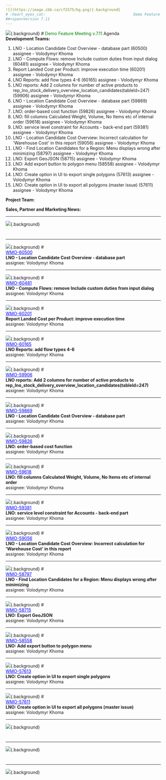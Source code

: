 ```yaml
---
![](https://image.ibb.co/cf2S75/bg.png){.background}
# :heart_eyes_cat:                                        Demo Feature Meeting
##<span>Version 7.11                                                          Date undefined                                                        </span>
---
```

![](https://image.ibb.co/cFsnqQ/bg.png){.background}
#<span style="color:green">                    Demo Feature Meeting v.7.11</span>
<span>                                                                Agenda                         
                                            <b>Development Teams:</b></span> 
</span>

1. LNO - Location Candidate Cost Overview - database part (60500)  assignee - Volodymyr Khoma
2. LNO - Compute Flows: remove Include custom duties from input dialog  (60481)  assignee - Volodymyr Khoma
3. Report Landed Cost per Product: improve execution time (60201)  assignee - Volodymyr Khoma
4. LNO Reports: add flow types 4-6 (60165)  assignee - Volodymyr Khoma
5. LNO reports: Add 2 columns for number of active products to rep_lno_stock_delivery_overview_location_candidates(tableId=247) (59906)  assignee - Volodymyr Khoma
6. LNO - Location Candidate Cost Overview - database part (59869)  assignee - Volodymyr Khoma
7. LNO: order-based cost function (59826)  assignee - Volodymyr Khoma
8. LNO: fill columns Calculated Weight, Volume, No Items etc of internal order (59618)  assignee - Volodymyr Khoma
9. LNO: service level constraint for Accounts - back-end part (59381)  assignee - Volodymyr Khoma
10. LNO - Location Candidate Cost Overview: Incorrect calculation for 'Warehouse Cost' in this report (59056)  assignee - Volodymyr Khoma
11. LNO - Find Location Candidates for a Region: Menu displays wrong after minimizing  (58797)  assignee - Volodymyr Khoma
12. LNO: Export GeoJSON (58715)  assignee - Volodymyr Khoma
13. LNO: Add export button to polygon menu (58558)  assignee - Volodymyr Khoma
14. LNO: Create option in UI to export single polygons (57613)  assignee - Volodymyr Khoma
15. LNO: Create option in UI to export all polygons (master issue) (57611)  assignee - Volodymyr Khoma

<b>Project Team:</b>

<b>Sales, Partner and Marketing News:</b>

---
![](https://image.ibb.co/jAbVAQ/devTitle.png){.background}
# <span style="color:whitesmoke"> </span>

---
 ![](https://image.ibb.co/cf2S75/bg.png){.background}
 #<span style="color:whitesmoke"> </span>                                                    
<span>                                                       </span><span style="text-decoration:underline;color:blue">WMO-60500</span>                  
<span><b>        LNO - Location Candidate Cost Overview - database part</b> </span>                     
<span>                                        assignee: Volodymyr Khoma</span>
             
---
 ![](https://image.ibb.co/cf2S75/bg.png){.background}
 #<span style="color:whitesmoke"> </span>                                                    
<span>                                                       </span><span style="text-decoration:underline;color:blue">WMO-60481</span>                  
<span><b>        LNO - Compute Flows: remove Include custom duties from input dialog </b> </span>                     
<span>                                        assignee: Volodymyr Khoma</span>
             
---
 ![](https://image.ibb.co/cf2S75/bg.png){.background}
 #<span style="color:whitesmoke"> </span>                                                    
<span>                                                       </span><span style="text-decoration:underline;color:blue">WMO-60201</span>                  
<span><b>        Report Landed Cost per Product: improve execution time</b> </span>                     
<span>                                        assignee: Volodymyr Khoma</span>
             
---
 ![](https://image.ibb.co/cf2S75/bg.png){.background}
 #<span style="color:whitesmoke"> </span>                                                    
<span>                                                       </span><span style="text-decoration:underline;color:blue">WMO-60165</span>                  
<span><b>        LNO Reports: add flow types 4-6</b> </span>                     
<span>                                        assignee: Volodymyr Khoma</span>
             
---
 ![](https://image.ibb.co/cf2S75/bg.png){.background}
 #<span style="color:whitesmoke"> </span>                                                    
<span>                                                       </span><span style="text-decoration:underline;color:blue">WMO-59906</span>                  
<span><b>        LNO reports: Add 2 columns for number of active products to rep_lno_stock_delivery_overview_location_candidates(tableId=247)</b> </span>                     
<span>                                        assignee: Volodymyr Khoma</span>
             
---
 ![](https://image.ibb.co/cf2S75/bg.png){.background}
 #<span style="color:whitesmoke"> </span>                                                    
<span>                                                       </span><span style="text-decoration:underline;color:blue">WMO-59869</span>                  
<span><b>        LNO - Location Candidate Cost Overview - database part</b> </span>                     
<span>                                        assignee: Volodymyr Khoma</span>
             
---
 ![](https://image.ibb.co/cf2S75/bg.png){.background}
 #<span style="color:whitesmoke"> </span>                                                    
<span>                                                       </span><span style="text-decoration:underline;color:blue">WMO-59826</span>                  
<span><b>        LNO: order-based cost function</b> </span>                     
<span>                                        assignee: Volodymyr Khoma</span>
             
---
 ![](https://image.ibb.co/cf2S75/bg.png){.background}
 #<span style="color:whitesmoke"> </span>                                                    
<span>                                                       </span><span style="text-decoration:underline;color:blue">WMO-59618</span>                  
<span><b>        LNO: fill columns Calculated Weight, Volume, No Items etc of internal order</b> </span>                     
<span>                                        assignee: Volodymyr Khoma</span>
             
---
 ![](https://image.ibb.co/cf2S75/bg.png){.background}
 #<span style="color:whitesmoke"> </span>                                                    
<span>                                                       </span><span style="text-decoration:underline;color:blue">WMO-59381</span>                  
<span><b>        LNO: service level constraint for Accounts - back-end part</b> </span>                     
<span>                                        assignee: Volodymyr Khoma</span>
             
---
 ![](https://image.ibb.co/cf2S75/bg.png){.background}
 #<span style="color:whitesmoke"> </span>                                                    
<span>                                                       </span><span style="text-decoration:underline;color:blue">WMO-59056</span>                  
<span><b>        LNO - Location Candidate Cost Overview: Incorrect calculation for 'Warehouse Cost' in this report</b> </span>                     
<span>                                        assignee: Volodymyr Khoma</span>
             
---
 ![](https://image.ibb.co/cf2S75/bg.png){.background}
 #<span style="color:whitesmoke"> </span>                                                    
<span>                                                       </span><span style="text-decoration:underline;color:blue">WMO-58797</span>                  
<span><b>        LNO - Find Location Candidates for a Region: Menu displays wrong after minimizing </b> </span>                     
<span>                                        assignee: Volodymyr Khoma</span>
             
---
 ![](https://image.ibb.co/cf2S75/bg.png){.background}
 #<span style="color:whitesmoke"> </span>                                                    
<span>                                                       </span><span style="text-decoration:underline;color:blue">WMO-58715</span>                  
<span><b>        LNO: Export GeoJSON</b> </span>                     
<span>                                        assignee: Volodymyr Khoma</span>
             
---
 ![](https://image.ibb.co/cf2S75/bg.png){.background}
 #<span style="color:whitesmoke"> </span>                                                    
<span>                                                       </span><span style="text-decoration:underline;color:blue">WMO-58558</span>                  
<span><b>        LNO: Add export button to polygon menu</b> </span>                     
<span>                                        assignee: Volodymyr Khoma</span>
             
---
 ![](https://image.ibb.co/cf2S75/bg.png){.background}
 #<span style="color:whitesmoke"> </span>                                                    
<span>                                                       </span><span style="text-decoration:underline;color:blue">WMO-57613</span>                  
<span><b>        LNO: Create option in UI to export single polygons</b> </span>                     
<span>                                        assignee: Volodymyr Khoma</span>
             
---
 ![](https://image.ibb.co/cf2S75/bg.png){.background}
 #<span style="color:whitesmoke"> </span>                                                    
<span>                                                       </span><span style="text-decoration:underline;color:blue">WMO-57611</span>                  
<span><b>        LNO: Create option in UI to export all polygons (master issue)</b> </span>                     
<span>                                        assignee: Volodymyr Khoma</span>
             
---
![](https://image.ibb.co/jEeYVQ/project_News.png){.background}
# <span style="color:whitesmoke"> </span>
---

![](https://image.ibb.co/dayGjk/sales_News.png){.background}
# <span style="color:whitesmoke"> </span>

---

![](https://image.ibb.co/iuLyVQ/latest_Deals.png){.background}